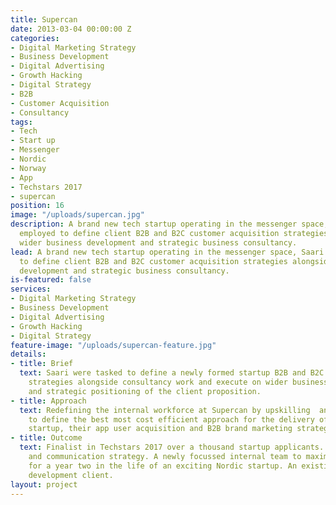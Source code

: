 ```yaml
---
title: Supercan
date: 2013-03-04 00:00:00 Z
categories:
- Digital Marketing Strategy
- Business Development
- Digital Advertising
- Growth Hacking
- Digital Strategy
- B2B
- Customer Acquisition
- Consultancy
tags:
- Tech
- Start up
- Messenger
- Nordic
- Norway
- App
- Techstars 2017
- supercan
position: 16
image: "/uploads/supercan.jpg"
description: A brand new tech startup operating in the messenger space, Saari were
  employed to define client B2B and B2C customer acquisition strategies alongside
  wider business development and strategic business consultancy.
lead: A brand new tech startup operating in the messenger space, Saari were employed
  to define client B2B and B2C customer acquisition strategies alongside wider business
  development and strategic business consultancy.
is-featured: false
services:
- Digital Marketing Strategy
- Business Development
- Digital Advertising
- Growth Hacking
- Digital Strategy
feature-image: "/uploads/supercan-feature.jpg"
details:
- title: Brief
  text: Saari were tasked to define a newly formed startup B2B and B2C customer acquisition
    strategies alongside consultancy work and execute on wider business development
    and strategic positioning of the client proposition.
- title: Approach
  text: Redefining the internal workforce at Supercan by upskilling  and training
    to define the best most cost efficient approach for the delivery of a new Nordic
    startup, their app user acquisition and B2B brand marketing strategy.
- title: Outcome
  text: Finalist in Techstars 2017 over a thousand startup applicants. Aligned brand
    and communication strategy. A newly focussed internal team to maximise resources
    for a year two in the life of an exciting Nordic startup. An existing business
    development client.
layout: project
---
```


